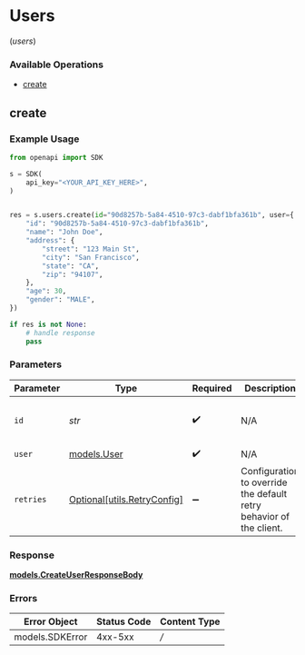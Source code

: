 # Users
(*users*)

### Available Operations

* [create](#create)

## create

### Example Usage

```python
from openapi import SDK

s = SDK(
    api_key="<YOUR_API_KEY_HERE>",
)


res = s.users.create(id="90d8257b-5a84-4510-97c3-dabf1bfa361b", user={
    "id": "90d8257b-5a84-4510-97c3-dabf1bfa361b",
    "name": "John Doe",
    "address": {
        "street": "123 Main St",
        "city": "San Francisco",
        "state": "CA",
        "zip": "94107",
    },
    "age": 30,
    "gender": "MALE",
})

if res is not None:
    # handle response
    pass

```

### Parameters

| Parameter                                                           | Type                                                                | Required                                                            | Description                                                         | Example                                                             |
| ------------------------------------------------------------------- | ------------------------------------------------------------------- | ------------------------------------------------------------------- | ------------------------------------------------------------------- | ------------------------------------------------------------------- |
| `id`                                                                | *str*                                                               | :heavy_check_mark:                                                  | N/A                                                                 | 90d8257b-5a84-4510-97c3-dabf1bfa361b                                |
| `user`                                                              | [models.User](../../models/user.md)                                 | :heavy_check_mark:                                                  | N/A                                                                 |                                                                     |
| `retries`                                                           | [Optional[utils.RetryConfig]](../../models/utils/retryconfig.md)    | :heavy_minus_sign:                                                  | Configuration to override the default retry behavior of the client. |                                                                     |


### Response

**[models.CreateUserResponseBody](../../models/createuserresponsebody.md)**
### Errors

| Error Object    | Status Code     | Content Type    |
| --------------- | --------------- | --------------- |
| models.SDKError | 4xx-5xx         | */*             |
